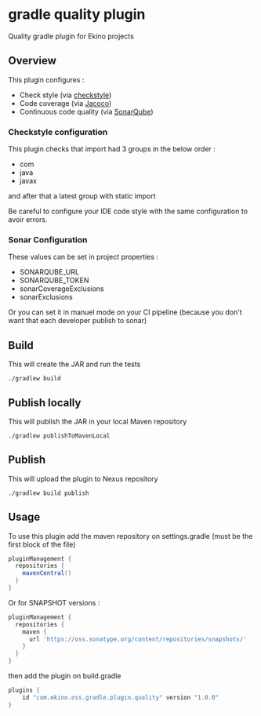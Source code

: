 #  gradle quality plugin

Quality gradle plugin for Ekino projects

## Overview

This plugin configures :

* Check style (via [checkstyle](http://checkstyle.sourceforge.net/))
* Code coverage (via [Jacoco](http://www.jacoco.org/))
* Continuous code quality (via [SonarQube](https://www.sonarqube.org/))

### Checkstyle configuration

This plugin checks that import had 3 groups in the below order :

* com
* java
* javax

and after that a latest group with static import

Be careful to configure your IDE code style with the same configuration to avoir errors.

### Sonar Configuration

These values can be set in project properties :

* SONARQUBE_URL
* SONARQUBE_TOKEN
* sonarCoverageExclusions
* sonarExclusions

Or you can set it in manuel mode on your CI pipeline (because you don't want that each developer publish to sonar)


## Build

This will create the JAR and run the tests

    ./gradlew build

## Publish locally

This will publish the JAR in your local Maven repository

    ./gradlew publishToMavenLocal

## Publish

This will upload the plugin to Nexus repository

    ./gradlew build publish

## Usage

To use this plugin add the maven repository on settings.gradle (must be the first block of the file)

```groovy
pluginManagement {
  repositories {
    mavenCentral()
  }
}    
```

Or for SNAPSHOT versions :

```groovy
pluginManagement {
  repositories {
    maven {
      url 'https://oss.sonatype.org/content/repositories/snapshots/'
    }
  }
}
```

then add the plugin on build.gradle

```groovy
plugins {
    id "com.ekino.oss.gradle.plugin.quality" version "1.0.0"
}
```
